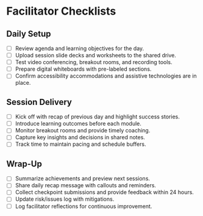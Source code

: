# Facilitator Checklists

## Daily Setup
- [ ] Review agenda and learning objectives for the day.
- [ ] Upload session slide decks and worksheets to the shared drive.
- [ ] Test video conferencing, breakout rooms, and recording tools.
- [ ] Prepare digital whiteboards with pre-labeled sections.
- [ ] Confirm accessibility accommodations and assistive technologies are in place.

## Session Delivery
- [ ] Kick off with recap of previous day and highlight success stories.
- [ ] Introduce learning outcomes before each module.
- [ ] Monitor breakout rooms and provide timely coaching.
- [ ] Capture key insights and decisions in shared notes.
- [ ] Track time to maintain pacing and schedule buffers.

## Wrap-Up
- [ ] Summarize achievements and preview next sessions.
- [ ] Share daily recap message with callouts and reminders.
- [ ] Collect checkpoint submissions and provide feedback within 24 hours.
- [ ] Update risk/issues log with mitigations.
- [ ] Log facilitator reflections for continuous improvement.
